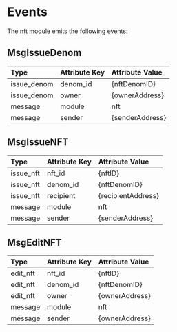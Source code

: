 # Events

The nft module emits the following events:

## MsgIssueDenom

| Type        | Attribute Key | Attribute Value  |
| :---------- | :------------ | :--------------- |
| issue_denom | denom_id      | {nftDenomID}     |
| issue_denom | owner         | {ownerAddress}   |
| message     | module        | nft              |
| message     | sender        | {senderAddress}  |


## MsgIssueNFT

| Type      | Attribute Key | Attribute Value    |
| :-------  | :------------ | :----------------- |
| issue_nft | nft_id        | {nftID}            |
| issue_nft | denom_id      | {nftDenomID}       |
| issue_nft | recipient     | {recipientAddress} |
| message   | module        | nft                |
| message   | sender        | {senderAddress}    |

## MsgEditNFT

| Type     | Attribute Key | Attribute Value |
| :------- | :------------ | :-------------- |
| edit_nft | nft_id        | {nftID}         |
| edit_nft | denom_id      | {nftDenomID}    |
| edit_nft | owner         | {ownerAddress}  |
| message  | module        | nft             |
| message  | sender        | {ownerAddress} |